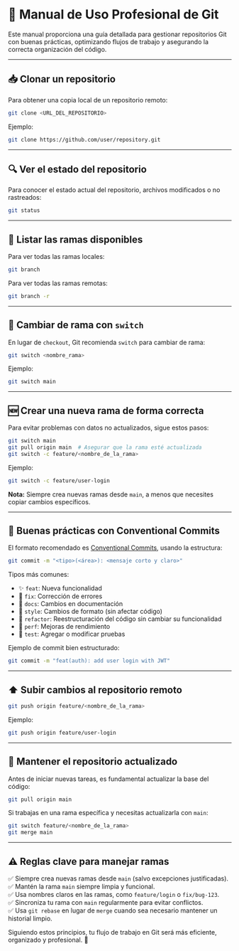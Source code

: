 # 📌 Manual de Uso Profesional de Git  

Este manual proporciona una guía detallada para gestionar repositorios Git con buenas prácticas, optimizando flujos de trabajo y asegurando la correcta organización del código.  

---

## 📥 Clonar un repositorio  
Para obtener una copia local de un repositorio remoto:  
```bash
git clone <URL_DEL_REPOSITORIO>
```
Ejemplo:  
```bash
git clone https://github.com/user/repository.git
```

---

## 🔍 Ver el estado del repositorio  
Para conocer el estado actual del repositorio, archivos modificados o no rastreados:  
```bash
git status
```

---

## 🌿 Listar las ramas disponibles  
Para ver todas las ramas locales:  
```bash
git branch
```
Para ver todas las ramas remotas:  
```bash
git branch -r
```

---

## 🔄 Cambiar de rama con `switch`  
En lugar de `checkout`, Git recomienda `switch` para cambiar de rama:  
```bash
git switch <nombre_rama>
```
Ejemplo:  
```bash
git switch main
```

---

## 🆕 Crear una nueva rama de forma correcta  
Para evitar problemas con datos no actualizados, sigue estos pasos:  
```bash
git switch main
git pull origin main  # Asegurar que la rama esté actualizada
git switch -c feature/<nombre_de_la_rama>
```
Ejemplo:  
```bash
git switch -c feature/user-login
```
**Nota:** Siempre crea nuevas ramas desde `main`, a menos que necesites copiar cambios específicos.

---

## 📌 Buenas prácticas con Conventional Commits  
El formato recomendado es [Conventional Commits](https://www.conventionalcommits.org/), usando la estructura:  
```bash
git commit -m "<tipo>(<área>): <mensaje corto y claro>"
```
Tipos más comunes:  
- ✨ `feat`: Nueva funcionalidad  
- 🐛 `fix`: Corrección de errores  
- 📝 `docs`: Cambios en documentación  
- 🎨 `style`: Cambios de formato (sin afectar código)  
- 🔨 `refactor`: Reestructuración del código sin cambiar su funcionalidad  
- 🚀 `perf`: Mejoras de rendimiento  
- 🧪 `test`: Agregar o modificar pruebas  

Ejemplo de commit bien estructurado:  
```bash
git commit -m "feat(auth): add user login with JWT"
```

---

## ⬆️ Subir cambios al repositorio remoto  
```bash
git push origin feature/<nombre_de_la_rama>
```
Ejemplo:  
```bash
git push origin feature/user-login
```

---

## 🔄 Mantener el repositorio actualizado  
Antes de iniciar nuevas tareas, es fundamental actualizar la base del código:  
```bash
git pull origin main
```

Si trabajas en una rama específica y necesitas actualizarla con `main`:  
```bash
git switch feature/<nombre_de_la_rama>
git merge main
```

---

## ⚠️ Reglas clave para manejar ramas  
✅ Siempre crea nuevas ramas desde `main` (salvo excepciones justificadas).  
✅ Mantén la rama `main` siempre limpia y funcional.  
✅ Usa nombres claros en las ramas, como `feature/login` o `fix/bug-123`.  
✅ Sincroniza tu rama con `main` regularmente para evitar conflictos.  
✅ Usa `git rebase` en lugar de `merge` cuando sea necesario mantener un historial limpio.  

Siguiendo estos principios, tu flujo de trabajo en Git será más eficiente, organizado y profesional. 🚀  
